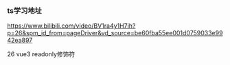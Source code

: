 ### ts学习地址
https://www.bilibili.com/video/BV1ra4y1H7ih?p=26&spm_id_from=pageDriver&vd_source=be60fba55ee001d0759033e9942ea897

26 vue3 readonly修饰符